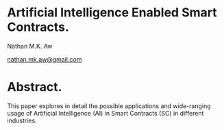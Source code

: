# Artificial Intelligence Enabled Smart Contracts.  
Nathan M.K. Aw 

nathan.mk.aw@gmail.com

# Abstract.
This paper explores in detail the possible applications and wide-ranging usage of Artificial Intelligence (AI) in Smart Contracts (SC) in different industries. 

